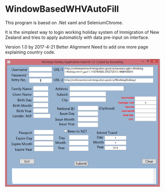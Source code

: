 # WindowBasedWHVAutoFill

This program is baesd on .Net xaml and SeleniumChrome.

It is the simplest way to login working holiday system of Immigration of New Zealand and tries to apply automaticly with data pre-input on interface.

Version 1.0 by 2017-4-21
Better Alignment
Need to add one more page explaining country code.

![alt tag](https://github.com/rockymay/WindowBasedWHVAutoFill/blob/master/2017-04-21_014229.png)
